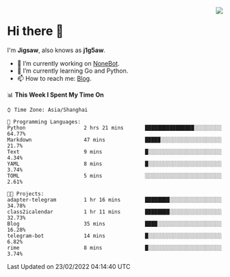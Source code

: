 <a href="#">
  <img align="right" src="https://github-readme-stats.vercel.app/api?username=j1g5awi&count_private=true&show_icons=true&title_color=80070B&text_color=B3B3B3&bg_color=212121&icon_color=80070B" />
</a>

# Hi there 👋

I'm **Jigsaw**, also knows as **j1g5aw**.

- 🔭 I’m currently working on [NoneBot](https://github.com/nonebot).
- 🌱 I’m currently learning Go and Python.
- 📫 How to reach me: [Blog](https://blog.maddestroyer.xyz/).

<!--START_SECTION:waka-->
📊 **This Week I Spent My Time On** 

```text
⌚︎ Time Zone: Asia/Shanghai

💬 Programming Languages: 
Python                   2 hrs 21 mins       ████████████████░░░░░░░░░   64.77% 
Markdown                 47 mins             █████░░░░░░░░░░░░░░░░░░░░   21.7% 
Text                     9 mins              █░░░░░░░░░░░░░░░░░░░░░░░░   4.34% 
YAML                     8 mins              █░░░░░░░░░░░░░░░░░░░░░░░░   3.74% 
TOML                     5 mins              ░░░░░░░░░░░░░░░░░░░░░░░░░   2.61%

🐱‍💻 Projects: 
adapter-telegram         1 hr 16 mins        ████████░░░░░░░░░░░░░░░░░   34.78% 
class2icalendar          1 hr 11 mins        ████████░░░░░░░░░░░░░░░░░   32.73% 
Blog                     35 mins             ████░░░░░░░░░░░░░░░░░░░░░   16.28% 
telegram-bot             14 mins             █░░░░░░░░░░░░░░░░░░░░░░░░   6.82% 
rime                     8 mins              █░░░░░░░░░░░░░░░░░░░░░░░░   3.74%

```


 Last Updated on 23/02/2022 04:14:40 UTC
<!--END_SECTION:waka-->
